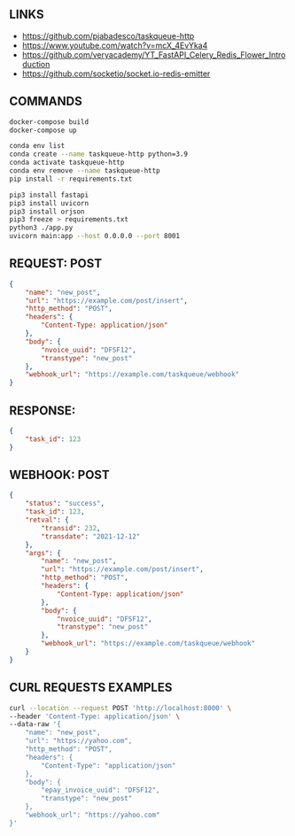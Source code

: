 ## LINKS
- https://github.com/pjabadesco/taskqueue-http
- https://www.youtube.com/watch?v=mcX_4EvYka4
- https://github.com/veryacademy/YT_FastAPI_Celery_Redis_Flower_Introduction
- https://github.com/socketio/socket.io-redis-emitter

## COMMANDS
```sh
docker-compose build
docker-compose up

conda env list
conda create --name taskqueue-http python=3.9
conda activate taskqueue-http
conda env remove --name taskqueue-http
pip install -r requirements.txt

pip3 install fastapi
pip3 install uvicorn
pip3 install orjson
pip3 freeze > requirements.txt
python3 ./app.py
uvicorn main:app --host 0.0.0.0 --port 8001
```

## REQUEST: POST
```json
{
    "name": "new_post",
    "url": "https://example.com/post/insert",
    "http_method": "POST",
    "headers": {
        "Content-Type: application/json"
    },
    "body": {
        "nvoice_uuid": "DFSF12", 
        "transtype": "new_post"
    },
    "webhook_url": "https://example.com/taskqueue/webhook"
}
```

## RESPONSE:
```json
{
    "task_id": 123
}
```

## WEBHOOK: POST
```json
{
    "status": "success",
    "task_id": 123,
    "retval": {
        "transid": 232,
        "transdate": "2021-12-12"
    },
    "args": {
        "name": "new_post",
        "url": "https://example.com/post/insert",
        "http_method": "POST",
        "headers": {
            "Content-Type: application/json"
        },
        "body": {
            "nvoice_uuid": "DFSF12", 
            "transtype": "new_post"
        },
        "webhook_url": "https://example.com/taskqueue/webhook"
    }
}
```


## CURL REQUESTS EXAMPLES
```bash
curl --location --request POST 'http://localhost:8000' \
--header 'Content-Type: application/json' \
--data-raw '{
    "name": "new_post",
    "url": "https://yahoo.com",
    "http_method": "POST",
    "headers": {
        "Content-Type": "application/json"
    },
    "body": {
        "epay_invoice_uuid": "DFSF12", 
        "transtype": "new_post"
    },
    "webhook_url": "https://yahoo.com"
}'
```

